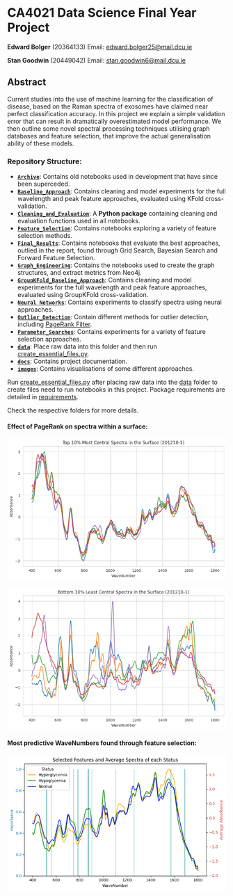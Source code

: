 # CA4021 Data Science Final Year Project

**Edward Bolger** (20364133) Email: [edward.bolger25@mail.dcu.ie](edward.bolger25@mail.dcu.ie)

**Stan Goodwin** (20449042) Email: [stan.goodwin6@mail.dcu.ie](stan.goodwin6@mail.dcu.ie)

## Abstract

Current studies into the use of machine learning for the classification of disease, based on the Raman spectra of exosomes have claimed near perfect classification accuracy. In this project we explain a simple validation error that can result in dramatically overestimated model performance. We then outline some novel spectral processing techniques utilising graph databases and feature selection, that improve the actual generalisation ability of these models.

### Repository Structure:

- [**`Archive`**](/Archive/): Contains old notebooks used in development that have since been superceded.
- [**`Baseline_Approach`**](/Baseline_Approach/): Contains cleaning and model experiments for the full wavelength and peak feature approaches, evaluated using KFold cross-validation.
- [**`Cleaning_and_Evaluation`**](/Cleaning_and_Evaluation/): A **Python package** containing cleaning and evaluation functions used in all notebooks.
- [**`Feature_Selection`**](/Feature_Selection/): Contains notebooks exploring a variety of feature selection methods.
- [**`Final_Results`**](/Final_Results/): Contains notebooks that evaluate the best approaches, outlied in the report, found through Grid Search, Bayesian Search and Forward Feature Selection.
- [**`Graph_Engineering`**](/Graph_Engineering/): Contains the notebooks used to create the graph structures, and extract metrics from Neo4j.
- [**`GroupKFold_Baseline_Approach`**](/GroupKFold_Baseline_Approach/): Contains cleaning and model experiments for the full wavelength and peak feature approaches, evaluated using GroupKFold cross-validation.
- [**`Neural Networks`**](/Neural%20Networks/): Contains experiments to classify spectra using neural approaches.
- [**`Outlier_Detection`**](/Outlier_Detection/): Contain different methods for outlier detection, including [PageRank Filter](/Outlier_Detection/PageRank_Filter_Before_Clean.ipynb).
- [**`Parameter_Searches`**](/Parameter_Searches/): Contains experiments for a variety of feature selection approaches.
- [**`data`**](/data/): Place raw data into this folder and then run [create_essential_files.py](/create_essential_files.py).
- [**`docs`**](/docs/): Contains project documentation.
- [**`images`**](/images/): Contains visualisations of some different approaches.



Run [create_essential_files.py](/create_essential_files.py) after placing raw data into the [data](/data/) folder to create files need to run notebooks in this project. Package requirements are detailed in [requirements](/requirements.md).

Check the respective folders for more details.

#### Effect of PageRank on spectra within a surface:

![Most Central Spectra](/images/most_central_spectra.png)

![Least Central Spectra](/images/least_central_spectra.png)

#### Most predictive WaveNumbers found through feature selection: 

![Most Predictive WaveNumbers](/images/feature_selection.png)
